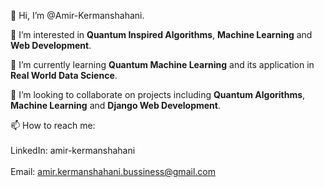 👋  Hi, I’m @Amir-Kermanshahani.

👀 I’m interested in **Quantum Inspired Algorithms**, **Machine Learning** and **Web Development**.

🌱 I’m currently learning **Quantum Machine Learning** and its application in **Real World Data Science**.

💞️ I’m looking to collaborate on projects including **Quantum Algorithms**, **Machine Learning** and **Django Web Development**. 

📫 How to reach me: <br><br>
    LinkedIn: amir-kermanshahani <br><br>
    Email: amir.kermanshahani.bussiness@gmail.com

<!---
Amir-Kermanshahani/Amir-Kermanshahani is a ✨ special ✨ repository because its `README.md` (this file) appears on your GitHub profile.
You can click the Preview link to take a look at your changes.
--->
